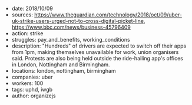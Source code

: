 - date: 2018/10/09
- sources: https://www.theguardian.com/technology/2018/oct/09/uber-uk-strike-users-urged-not-to-cross-digital-picket-line, https://www.bbc.com/news/business-45796409
- action: strike
- struggles: pay_and_benefits, working_conditions
- description: "Hundreds" of drivers are expected to switch off their apps from 1pm, making themselves unavailable for work, union organisers said. Protests are also being held outside the ride-hailing app's offices in London, Nottingham and Birmingham.
- locations: london, nottingham, birmingham
- companies: uber
- workers: 100
- tags: uphd, iwgb
- author: organizejs
